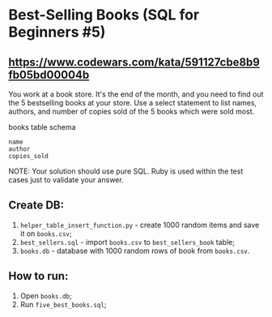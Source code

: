 # Best-Selling Books (SQL for Beginners #5)
## https://www.codewars.com/kata/591127cbe8b9fb05bd00004b

You work at a book store. It's the end of the month, and you need to find out the 5 bestselling books at your store. Use a select statement to list names, authors, and number of copies sold of the 5 books which were sold most.

books table schema

    name
    author
    copies_sold

NOTE: Your solution should use pure SQL. Ruby is used within the test cases just to validate your answer.

## Create DB:
1. `helper_table_insert_function.py` - create 1000 random items and save it on `books.csv`;
2. `best_sellers.sql` - import `books.csv` to `best_sellers_book` table;
3. `books.db` - database with 1000 random rows of book from `books.csv`.

## How to run:
1. Open `books.db`;
2. Run `five_best_books.sql`;

